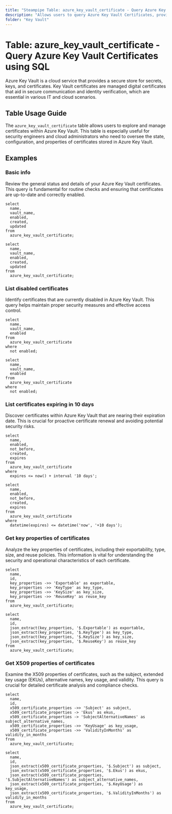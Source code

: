```yaml
---
title: "Steampipe Table: azure_key_vault_certificate - Query Azure Key Vault Certificates using SQL"
description: "Allows users to query Azure Key Vault Certificates, providing access to certificate details, including key ID, key properties, and secret properties."
folder: "Key Vault"
---
```


# Table: azure_key_vault_certificate - Query Azure Key Vault Certificates using SQL

Azure Key Vault is a cloud service that provides a secure store for secrets, keys, and certificates. Key Vault certificates are managed digital certificates that aid in secure communication and identity verification, which are essential in various IT and cloud scenarios.

## Table Usage Guide

The `azure_key_vault_certificate` table allows users to explore and manage certificates within Azure Key Vault. This table is especially useful for security engineers and cloud administrators who need to oversee the state, configuration, and properties of certificates stored in Azure Key Vault.

## Examples

### Basic info
Review the general status and details of your Azure Key Vault certificates. This query is fundamental for routine checks and ensuring that certificates are up-to-date and correctly enabled.

```sql+postgres
select
  name,
  vault_name,
  enabled,
  created,
  updated
from
  azure_key_vault_certificate;
```

```sql+sqlite
select
  name,
  vault_name,
  enabled,
  created,
  updated
from
  azure_key_vault_certificate;
```

### List disabled certificates
Identify certificates that are currently disabled in Azure Key Vault. This query helps maintain proper security measures and effective access control.

```sql+postgres
select
  name,
  vault_name,
  enabled
from
  azure_key_vault_certificate
where
  not enabled;
```

```sql+sqlite
select
  name,
  vault_name,
  enabled
from
  azure_key_vault_certificate
where
  not enabled;
```

### List certificates expiring in 10 days
Discover certificates within Azure Key Vault that are nearing their expiration date. This is crucial for proactive certificate renewal and avoiding potential security risks.

```sql+postgres
select
  name,
  enabled,
  not_before,
  created,
  expires
from
  azure_key_vault_certificate
where
  expires <= now() + interval '10 days';
```

```sql+sqlite
select
  name,
  enabled,
  not_before,
  created,
  expires
from
  azure_key_vault_certificate
where
  datetime(expires) <= datetime('now', '+10 days');
```

### Get key properties of certificates
Analyze the key properties of certificates, including their exportability, type, size, and reuse policies. This information is vital for understanding the security and operational characteristics of each certificate.

```sql+postgres
select
  name,
  id,
  key_properties ->> 'Exportable' as exportable,
  key_properties ->> 'KeyType' as key_type,
  key_properties ->> 'KeySize' as key_size,
  key_properties ->> 'ReuseKey' as reuse_key
from
  azure_key_vault_certificate;
```

```sql+sqlite
select
  name,
  id,
  json_extract(key_properties, '$.Exportable') as exportable,
  json_extract(key_properties, '$.KeyType') as key_type,
  json_extract(key_properties, '$.KeySize') as key_size,
  json_extract(key_properties, '$.ReuseKey') as reuse_key
from
  azure_key_vault_certificate;
```

### Get X509 properties of certificates
Examine the X509 properties of certificates, such as the subject, extended key usage (EKUs), alternative names, key usage, and validity. This query is crucial for detailed certificate analysis and compliance checks.

```sql+postgres
select
  name,
  id,
  x509_certificate_properties ->> 'Subject' as subject,
  x509_certificate_properties -> 'Ekus' as ekus,
  x509_certificate_properties -> 'SubjectAlternativeNames' as subject_alternative_names,
  x509_certificate_properties ->> 'KeyUsage' as key_usage,
  x509_certificate_properties ->> 'ValidityInMonths' as validity_in_months
from
  azure_key_vault_certificate;
```

```sql+sqlite
select
  name,
  id,
  json_extract(x509_certificate_properties, '$.Subject') as subject,
  json_extract(x509_certificate_properties, '$.Ekus') as ekus,
  json_extract(x509_certificate_properties, '$.SubjectAlternativeNames') as subject_alternative_names,
  json_extract(x509_certificate_properties, '$.KeyUsage') as key_usage,
  json_extract(x509_certificate_properties, '$.ValidityInMonths') as validity_in_months
from
  azure_key_vault_certificate;
```
